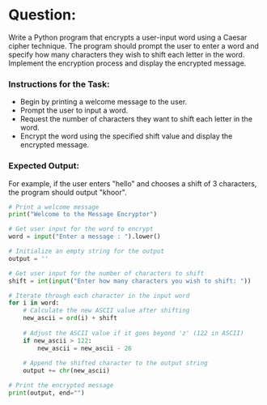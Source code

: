 # Question:
Write a Python program that encrypts a user-input word using a Caesar cipher technique. The program should prompt the user to enter a word and specify how many characters they wish to shift each letter in the word. Implement the encryption process and display the encrypted message.

### Instructions for the Task:
- Begin by printing a welcome message to the user.
- Prompt the user to input a word.
- Request the number of characters they want to shift each letter in the word.
- Encrypt the word using the specified shift value and display the encrypted message.

### Expected Output:
For example, if the user enters "hello" and chooses a shift of 3 characters, the program should output "khoor".

```python
# Print a welcome message 
print("Welcome to the Message Encryptor")

# Get user input for the word to encrypt
word = input("Enter a message : ").lower()

# Initialize an empty string for the output
output = ''

# Get user input for the number of characters to shift
shift = int(input("Enter how many characters you wish to shift: "))

# Iterate through each character in the input word
for i in word:
    # Calculate the new ASCII value after shifting
    new_ascii = ord(i) + shift
    
    # Adjust the ASCII value if it goes beyond 'z' (122 in ASCII)
    if new_ascii > 122:
        new_ascii = new_ascii - 26
    
    # Append the shifted character to the output string
    output += chr(new_ascii)

# Print the encrypted message
print(output, end="")
```

